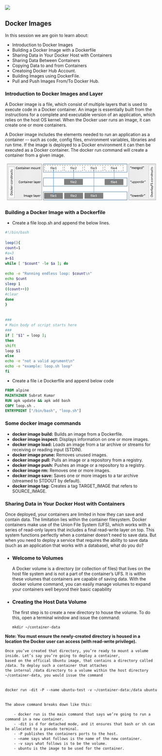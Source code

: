 <img src="images/c4logo.png">

## Docker Images
In this session we are goin to learn about:

* Introduction to Docker Images
* Building a Docker Image with a Dockerfile
* Sharing Data in Your Docker Host with Containers
* Sharing Data Between Containers
* Copying Data to and from Containers
* Creatoing Docker Hub Account.
* Building Images using DockerFile.
* Pull and Push Images From/To Docker Hub.

### Introduction to Docker Images and Layer

A Docker image is a file, which consist of multiple layers that is used to execute code in a Docker container. 
An image is essentially built from the instructions for a complete and executable version of an application, which relies on the host OS kernel. When the Docker user runs an image, it can create one or more containers.

A Docker image includes the elements needed to run an application as a container -- such as code, config files, environment variables, libraries and run time. If the image is deployed to a Docker environment it can then be executed as a Docker container. The docker run command will create a container from a given image.

<img src="images/docker_image_layer.jpg">

### Building a Docker Image with a Dockerfile
- Create a file loop.sh and append the below lines.

```bash
#!/bin/bash

loop(){
count=1
#a=3
a=$1
while [ "$count" -le $a ]; do

echo -e "Running endless loop: $count\n"
echo $cunt
sleep 1
((count++))
#clear
done
}


###
# Main body of script starts here
###
if [ "$1" = loop ];
then
shift
loop $1
else
echo -e "not a valid agrument\n"
echo -e "example: loop.sh loop"
fi
```
- Create a file i.e Dockerfile and append below code

```Dockerfile
FROM alpine
MAINTAINER Subrat Kumar
RUN apk update && apk add bash
COPY loop.sh .
ENTRYPOINT ["/bin/bash", "loop.sh"]
```

### Some docker image commands
- **docker image build:**       Builds an image from a Dockerfile.
- **docker image inspect:**     Displays information on one or more images.
- **docker image load:**        Loads an image from a tar archive or streams for receiving or reading input (STDIN).
- **docker image prune:**       Removes unused images.
- **docker image pull:**        Pulls an image or a repository from a registry.
- **docker image push:**        Pushes an image or a repository to a registry.
- **docker image rm:**          Removes one or more images.
- **docker image save:**        Saves one or more images to a tar archive (streamed to STDOUT by default).
- **docker image tag:**         Creates a tag TARGET_IMAGE that refers to SOURCE_IMAGE.


### Sharing Data in Your Docker Host with Containers

Once deployed, your containers are limited in how they can save and contain data. The limitation lies within the container filesystem. Docker containers make use of the Union File System (UFS), which works with a series of read-only layers that includes a final read-write layer on top. This system functions perfectly when a container doesn’t need to save data. But when you need to deploy a service that requires the ability to save data (such as an application that works with a database), what do you do?

- ### Welcome to Volumes

    A Docker volume is a directory (or collection of files) that lives on the host file system and is not a part of the container’s UFS.    It is within these volumes that containers are capable of saving data. With the docker volume command, you can easily manage volumes   to expand your containers well beyond their basic capability

- ### Creating the Host Data Volume
    The first step is to create a new directory to house the volume. To do this, open a terminal window and issue the command:
    ```
    mkdir ~/container-data
    ```
**Note: You must ensure the newly-created directory is housed in a location the Docker user can access (with read-write privilege).**

    Once you’ve created that directory, you’re ready to mount a volume inside. Let’s say you’re going to deploy a container, 
    based on the official Ubuntu image, that contains a directory called /data. To deploy such a container that attaches 
    the internal /data directory to a volume within the host directory ~/container-data, you would issue the command

    
    docker run -dit -P --name ubuntu-test -v ~/container-data:/data ubuntu


    The above command breaks down like this:

        - docker run is the main command that says we’re going to run a command in a new container.
        - -dit is d for detached mode, and it ensures that bash or sh can be allocated to a pseudo terminal.
        - -P publishes the containers ports to the host.
        - –name says what follows is the name of the new container.
        - -v says what follows is to be the volume.
        - ubuntu is the image to be used for the container.





